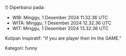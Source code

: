 ⏰ Diperbarui pada:
- WIB: Minggu, 1 Desember 2024 11.32.36 UTC
- WITA: Minggu, 1 Desember 2024 12.32.36 UTC
- WIT: Minggu, 1 Desember 2024 13.32.36 UTC

Kutipan Inspiratif:
"If you are player then Im the GAME."


Kategori: funny

